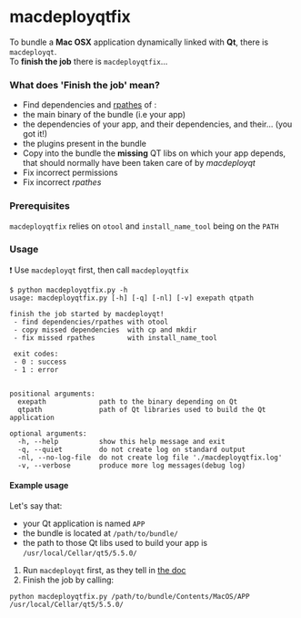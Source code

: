 # macdeployqtfix
To bundle a **Mac OSX** application dynamically linked with **Qt**, there is
`macdeployqt`.  
To **finish the job** there is `macdeployqtfix`...

### What does 'Finish the job' mean?

 - Find dependencies and [rpathes](https://en.wikipedia.org/wiki/Rpath) of :
  - the main binary of the bundle (i.e your app)
  - the dependencies of your app, and their dependencies, and their... (you got
    it!)
  - the plugins present in the bundle
 - Copy into the bundle the **missing** QT libs on which your app depends, that
   should normally have been taken care of by *macdeployqt*
 - Fix incorrect permissions
 - Fix incorrect *rpathes*

### Prerequisites

`macdeployqtfix` relies on `otool` and `install_name_tool` being on the `PATH`

### Usage

:exclamation: Use `macdeployqt` first, then call `macdeployqtfix`


```
$ python macdeployqtfix.py -h
usage: macdeployqtfix.py [-h] [-q] [-nl] [-v] exepath qtpath

finish the job started by macdeployqt!
 - find dependencies/rpathes with otool
 - copy missed dependencies  with cp and mkdir
 - fix missed rpathes        with install_name_tool

 exit codes:
 - 0 : success
 - 1 : error
 

positional arguments:
  exepath             path to the binary depending on Qt
  qtpath              path of Qt libraries used to build the Qt application

optional arguments:
  -h, --help          show this help message and exit
  -q, --quiet         do not create log on standard output
  -nl, --no-log-file  do not create log file './macdeployqtfix.log'
  -v, --verbose       produce more log messages(debug log)

```


#### Example usage

Let's say that:
- your Qt application is named `APP`
- the bundle is located at `/path/to/bundle/`
- the path to those Qt libs used to build your app is `/usr/local/Cellar/qt5/5.5.0/`

1. Run `macdeployqt` first, as they tell in [the doc](http://doc.qt.io/qt-5/osx-deployment.html)
2. Finish the job by calling:

```
python macdeployqtfix.py /path/to/bundle/Contents/MacOS/APP /usr/local/Cellar/qt5/5.5.0/
```
